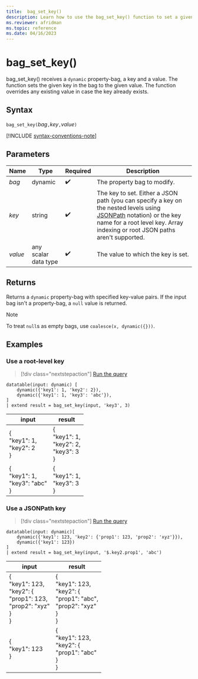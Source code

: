```yaml
---
title:  bag_set_key()
description: Learn how to use the bag_set_key() function to set a given key to a given value in a dynamic property-bag. 
ms.reviewer: afridman
ms.topic: reference
ms.date: 04/16/2023
---
```

# bag_set_key()

bag_set_key() receives a `dynamic` property-bag, a key and a value. The function sets the given key in the bag to the given value. The function overrides any existing value in case the key already exists.

## Syntax

`bag_set_key(`*bag*`,`*key*`,`*value*`)`

[!INCLUDE [syntax-conventions-note](../../includes/syntax-conventions-note.md)]

## Parameters

| Name | Type | Required | Description |
|--|--|--|--|
| *bag* | dynamic |  :heavy_check_mark: | The property bag to modify. |
| *key* | string |  :heavy_check_mark: | The key to set. Either a JSON path (you can specify a key on the nested levels using [JSONPath](jsonpath.md) notation) or the key name for a root level key. Array indexing or root JSON paths aren't supported. |
| *value* | any scalar data type |  :heavy_check_mark: | The value to which the key is set. |

## Returns

Returns a `dynamic` property-bag with specified key-value pairs. If the input bag isn't a property-bag, a `null` value is returned.

> [!NOTE]
> To treat `null`s as empty bags, use `coalesce(x, dynamic({}))`​.

## Examples

### Use a root-level key

> [!div class="nextstepaction"]
> <a href="https://dataexplorer.azure.com/clusters/help/databases/Samples?query=H4sIAAAAAAAAA0tJLAHCpJxUjcy8gtISK4WUyrzE3MxkTYVoXi4FIIDyNarVs1MrDdWtFAx1FEBMIyDTqFZTRwG/MmMgUz0xKVkdqJSXK5aXq0YhtaIkNS9FoSi1uDSnRMFWISkxPb44tSQeqBriCJhOHQVjTQAoaFq+oAAAAA==" target="_blank">Run the query</a>

```kusto
datatable(input: dynamic) [
    dynamic({'key1': 1, 'key2': 2}), 
    dynamic({'key1': 1, 'key3': 'abc'}),
]
| extend result = bag_set_key(input, 'key3', 3)
```

|input|result|
|---|---|
|{<br>  "key1": 1,<br>  "key2": 2<br>}|{<br>  "key1": 1,<br>  "key2": 2,<br>  "key3": 3<br>}|
|{<br>  "key1": 1,<br>  "key3": "abc"<br>}|{<br>  "key1": 1,<br>  "key3": 3<br>}|

### Use a JSONPath key

> [!div class="nextstepaction"]
> <a href="https://dataexplorer.azure.com/clusters/help/databases/Samples?query=H4sIAAAAAAAAA0tJLAHCpJxUjcy8gtISK4WUyrzE3MxkzWheLgUggHI1qtWzUysN1a0UDI2MdRRAHCMgp1q9oCi/ACEM4oHE1Ssqq9RrazV1cBtSq8nLFcvLVaOQWlGSmpeiUJRaXJpTomCrkJSYHl+cWhIPVApxE9BcFT2QhXoQy4D8xKRkdU0AFVPFlLsAAAA=" target="_blank">Run the query</a>

```kusto
datatable(input: dynamic)[
    dynamic({'key1': 123, 'key2': {'prop1': 123, 'prop2': 'xyz'}}),
    dynamic({'key1': 123})
]
| extend result = bag_set_key(input, '$.key2.prop1', 'abc')
```

|input|result|
|---|---|
|{<br>  "key1": 123,<br>  "key2": {<br>  "prop1": 123,<br>  "prop2": "xyz"<br>}<br>}|{<br>  "key1": 123,<br>  "key2": {<br>  "prop1": "abc",<br>  "prop2": "xyz"<br>}<br>}|
|{<br>  "key1": 123<br>}|{<br>  "key1": 123,<br>  "key2": {<br>  "prop1": "abc"<br>}<br>}|

